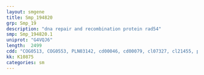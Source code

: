 ```yaml
---
layout: smgene
title: Smp_194820
grp: Smp_19
description: "dna repair and recombination protein rad54"
smp: Smp_194820.1
uniprot: "G4VQJ6"
length:  2499
cdd: "COG0513, COG0553, PLN03142, cd00046, cd00079, cl07327, cl21455, pfam00176, pfam00271, pfam08658, pfam11496, smart00487, smart00490"
kk: K10875
categories: sm
---
```

